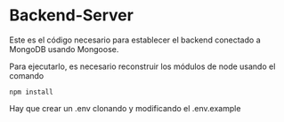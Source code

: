 # Backend-Server

Este es el código necesario para establecer el backend conectado a MongoDB usando Mongoose.

Para ejecutarlo, es necesario reconstruir los módulos de node usando el comando

```
npm install

```
Hay que crear un .env clonando y modificando el .env.example

